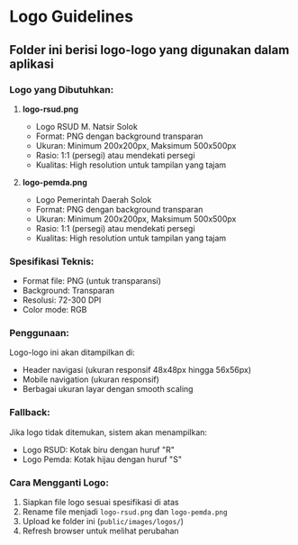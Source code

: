 # Logo Guidelines

## Folder ini berisi logo-logo yang digunakan dalam aplikasi

### Logo yang Dibutuhkan:

1. **logo-rsud.png**
   - Logo RSUD M. Natsir Solok
   - Format: PNG dengan background transparan
   - Ukuran: Minimum 200x200px, Maksimum 500x500px
   - Rasio: 1:1 (persegi) atau mendekati persegi
   - Kualitas: High resolution untuk tampilan yang tajam

2. **logo-pemda.png**
   - Logo Pemerintah Daerah Solok
   - Format: PNG dengan background transparan
   - Ukuran: Minimum 200x200px, Maksimum 500x500px
   - Rasio: 1:1 (persegi) atau mendekati persegi
   - Kualitas: High resolution untuk tampilan yang tajam

### Spesifikasi Teknis:
- Format file: PNG (untuk transparansi)
- Background: Transparan
- Resolusi: 72-300 DPI
- Color mode: RGB

### Penggunaan:
Logo-logo ini akan ditampilkan di:
- Header navigasi (ukuran responsif 48x48px hingga 56x56px)
- Mobile navigation (ukuran responsif)
- Berbagai ukuran layar dengan smooth scaling

### Fallback:
Jika logo tidak ditemukan, sistem akan menampilkan:
- Logo RSUD: Kotak biru dengan huruf "R"
- Logo Pemda: Kotak hijau dengan huruf "S"

### Cara Mengganti Logo:
1. Siapkan file logo sesuai spesifikasi di atas
2. Rename file menjadi `logo-rsud.png` dan `logo-pemda.png`
3. Upload ke folder ini (`public/images/logos/`)
4. Refresh browser untuk melihat perubahan
